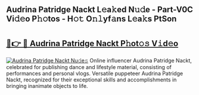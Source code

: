 ## Audrina Patridge Nackt L𝚎a𝚔ed N𝚞𝚍e - Part-V0C Vi𝚍𝚎o P𝚑𝚘tos - H𝚘𝚝 O𝚗𝚕yf𝚊ns L𝚎a𝚔s PtSon

# <h2><a href="http://kf8p5tx.oniu.top/?m=Audrina+Patridge+Nackt">🔗👉 🔴 Audrina Patridge Nackt P𝚑ot𝚘𝚜 V𝚒d𝚎o</a></h2>

[![Audrina Patridge Nackt Nu𝚍e𝚜](https://i.imgur.com/0qMVB7G.gif)](http://kf8p5tx.oniu.top/?m=Audrina+Patridge+Nackt)
Online influencer Audrina Patridge Nackt, celebrated for publishing dance and lifestyle material, consisting of performances and personal vlogs. Versatile puppeteer Audrina Patridge Nackt, recognized for their exceptional skills and accomplishments in bringing inanimate objects to life.  
